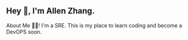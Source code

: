 Hey 👋, I'm Allen Zhang.
---

About Me 👨‍💻!
I'm a SRE. 
This is my place to learn coding and become a DevOPS soon.
